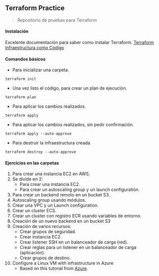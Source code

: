 ## Terraform Practice
> Repositorio de pruebas para Terraform

#### Instalación
Excelente documentación para saber como instalar Terraform. [Terraform Infraestructura como Código](https://terraform-infraestructura.readthedocs.io/es/latest/instalacion/index.html)

#### Comandos básicos

- Para inicializar una carpeta.
```Shell
terraform init
```

- Una vez listo el código, para crear un plan de ejecución.
```Shell
terraform plan
```

- Para aplicar los cambios realizados.
```Shell
terraform apply
```
- Para aplicar los cambios realizados, sin pedir confirmación.
```Shell
terraform apply --auto-approve
```

- Para destruir la infraestructura creada.
```Shell
terraform destroy --auto-approve
```

#### Ejercicios en las carpetas
1. Para crear una instancia EC2 en AWS.
2. Se divide en 2:
	- Para crear una instancia EC2.
	- Para crear un autoscaling group y un launch configuration.
3. Para crear un backend remoto en un bucket S3.
4. Autoscaling group usando módulos.
5. Crear una VPC y un Launch configuration.
6. Crear un cluster ECS.
7. Crear un cluster con registro ECR usando variables de entorno.
8. Creación de un nuevo backend en un bucket S3
9. Creación de varios recursos:
	- Crear grupos de seguridad.
	- Crear instancia EC2.
	- Crear listener SSH en un balanceador de carga (red).
	- Crear reglas para un listener en un balanceador de carga (aplicación).
	- Crear grupos de destino.
10. Configure a Linux VM with infrastructure in Azure
	- Based on this tutorial from [Azure](https://docs.microsoft.com/en-us/azure/developer/terraform/create-linux-virtual-machine-with-infrastructure).

